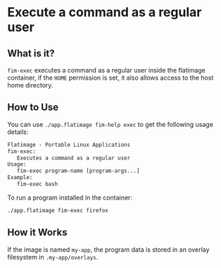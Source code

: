 # Execute a command as a regular user

## What is it?

`fim-exec` executes a command as a regular user inside the flatimage container,
if the `HOME` permission is set, it also allows access to the host home
directory.

## How to Use

You can use `./app.flatimage fim-help exec` to get the following usage details:

```txt
Flatimage - Portable Linux Applications
fim-exec:
   Executes a command as a regular user
Usage:
   fim-exec program-name [program-args...]
Example:
   fim-exec bash
```

To run a program installed in the container:

```bash
./app.flatimage fim-exec firefox
```

## How it Works

If the image is named `my-app`, the program data is stored in an overlay
filesystem in `.my-app/overlays`.
